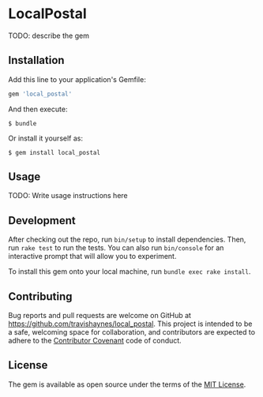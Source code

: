 # LocalPostal

TODO: describe the gem

## Installation

Add this line to your application's Gemfile:

```ruby
gem 'local_postal'
```

And then execute:

    $ bundle

Or install it yourself as:

    $ gem install local_postal

## Usage

TODO: Write usage instructions here

## Development

After checking out the repo, run `bin/setup` to install dependencies. Then, run
`rake test` to run the tests. You can also run `bin/console` for an interactive
prompt that will allow you to experiment.

To install this gem onto your local machine, run `bundle exec rake install`.

## Contributing

Bug reports and pull requests are welcome on GitHub at
https://github.com/travishaynes/local_postal.
This project is intended to be a safe, welcoming space for collaboration, and
contributors are expected to adhere to the
[Contributor Covenant](contributor-covenant.org) code of conduct.


## License

The gem is available as open source under the terms of the
[MIT License](http://opensource.org/licenses/MIT).
